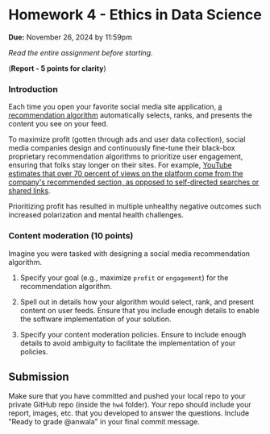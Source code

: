 # Homework 4 - Ethics in Data Science
**Due:** November 26, 2024 by 11:59pm

*Read the entire assignment before starting.*

(**Report - 5 points for clarity**)

### Introduction

Each time you open your favorite social media site application, [a recommendation algorithm](https://web.archive.org/web/20240227031020/https://www.belfercenter.org/publication/technology-primer-social-media-recommendation-algorithms) automatically selects, ranks, and presents the content you see on your feed.

To maximize profit (gotten through ads and user data collection), social media companies design and continuously fine-tune their black-box proprietary recommendation algorithms to prioritize user engagement, ensuring that folks stay longer on their sites. For example, [YouTube estimates that over 70 percent of views on the platform come from the company's recommended section, as opposed to self-directed searches or shared links](https://web.archive.org/web/20240227031020/https://www.belfercenter.org/publication/technology-primer-social-media-recommendation-algorithms). 

Prioritizing profit has resulted in multiple unhealthy negative outcomes such increased polarization and mental health challenges.

### Content moderation  (10 points)

Imagine you were tasked with designing a social media recommendation algorithm. 

1. Specify your goal (e.g., maximize `profit` or `engagement`) for the recommendation algorithm. 

2. Spell out in details how your algorithm would select, rank, and present content on user feeds. Ensure that you include enough details to enable the software implementation of your solution.

3. Specify your content moderation policies. Ensure to include enough details to avoid ambiguity to facilitate the implementation of your policies.

## Submission

Make sure that you have committed and pushed your local repo to your private GitHub repo (inside the `hw4` folder).  Your repo should include your report, images, etc. that you developed to answer the questions.  Include "Ready to grade @anwala" in your final commit message. 
